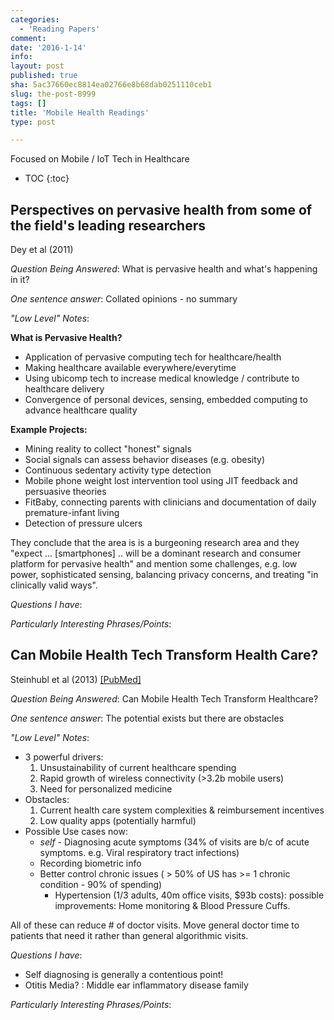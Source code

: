 ```yaml
---
categories:
  - 'Reading Papers'
comment: 
date: '2016-1-14'
info: 
layout: post
published: true
sha: 5ac37660ec8814ea02766e8b68dab0251110ceb1
slug: the-post-8999
tags: []
title: 'Mobile Health Readings'
type: post

---
```

Focused on Mobile / IoT Tech in Healthcare

* TOC
{:toc}

## Perspectives on pervasive health from some of the field's leading researchers
Dey et al (2011)

*Question Being Answered*:  What is pervasive health and what's happening in it?

*One sentence answer*:  Collated opinions  - no summary

*"Low Level" Notes*:  

**What is Pervasive Health?**
- Application of pervasive computing tech for healthcare/health
- Making healthcare available everywhere/everytime
- Using ubicomp tech to increase medical knowledge / contribute to healthcare delivery
- Convergence of personal devices, sensing, embedded computing to advance healthcare quality

**Example Projects:**
- Mining reality to collect "honest" signals
- Social signals can assess behavior diseases (e.g. obesity)
- Continuous sedentary activity type detection
- Mobile phone weight lost intervention tool using JIT feedback and persuasive theories
- FitBaby, connecting parents with clinicians and documentation of daily premature-infant living
- Detection of pressure ulcers

They conclude that the area is is a burgeoning research area and they "expect ... [smartphones] .. will be a dominant research and consumer platform for pervasive health" and mention some challenges, e.g. low power, sophisticated sensing, balancing privacy concerns, and treating "in clinically valid ways".

*Questions I have*:   


*Particularly Interesting Phrases/Points*:   

## Can Mobile Health Tech Transform Health Care?

Steinhubl et al (2013) [[PubMed]](http://www.ncbi.nlm.nih.gov/pubmed/24158428)

*Question Being Answered*:  Can Mobile Health Tech Transform Healthcare?

*One sentence answer*: The potential exists but there are obstacles  


*"Low Level" Notes*:  
- 3 powerful drivers:
    1. Unsustainability of current healthcare spending
    2. Rapid growth of wireless connectivity (>3.2b mobile users)
    3. Need for personalized medicine
- Obstacles:
    1. Current health care system complexities & reimbursement incentives
    2. Low quality apps (potentially harmful)
- Possible Use cases now:
    - *self* - Diagnosing acute symptoms (34% of visits are b/c of acute symptoms. e.g. Viral respiratory tract infections)
    - Recording biometric info
    - Better control chronic issues ( > 50% of US has >= 1 chronic condition - 90% of spending) 
        - Hypertension (1/3 adults, 40m office visits, $93b costs): possible improvements: Home monitoring & Blood Pressure Cuffs. 

All of these can reduce # of doctor visits. Move general doctor time to patients that need it rather than general algorithmic visits. 

*Questions I have*:   
- Self diagnosing is generally a contentious point!
- Otitis Media? : Middle ear inflammatory disease family

*Particularly Interesting Phrases/Points*:  